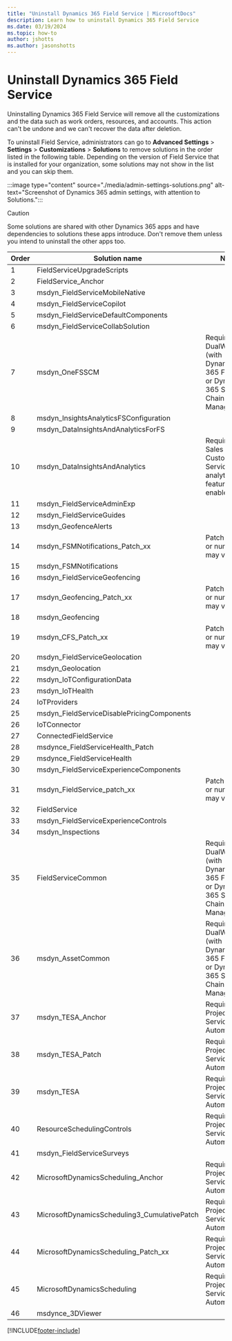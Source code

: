 ```yaml
---
title: "Uninstall Dynamics 365 Field Service | MicrosoftDocs"
description: Learn how to uninstall Dynamics 365 Field Service 
ms.date: 03/19/2024
ms.topic: how-to
author: jshotts
ms.author: jasonshotts
---
```

# Uninstall Dynamics 365 Field Service

Uninstalling Dynamics 365 Field Service will remove all the customizations and the data such as work orders, resources, and accounts. This action can't be undone and we can't recover the data after deletion.

To uninstall Field Service, administrators can go to **Advanced Settings** > **Settings** > **Customizations** > **Solutions** to remove solutions in the order listed in the following table. Depending on the version of Field Service that is installed for your organization, some solutions may not show in the list and you can skip them.

:::image type="content" source="./media/admin-settings-solutions.png" alt-text="Screenshot of Dynamics 365 admin settings, with attention to Solutions.":::

> [!CAUTION]
> Some solutions are shared with other Dynamics 365 apps and have dependencies to solutions these apps introduce. Don't remove them unless you intend to uninstall the other apps too.

| Order | Solution name                         | Note                                                      |
|-------|---------------------------------------|-----------------------------------------------------------|
| 1     | FieldServiceUpgradeScripts            |                                                           |
| 2     | FieldService_Anchor                   |                                                           |
| 3     | msdyn_FieldServiceMobileNative        |                                                           |
| 4     | msdyn_FieldServiceCopilot             |                                                           |
| 5     | msdyn_FieldServiceDefaultComponents   |                                                           |
| 6     | msdyn_FieldServiceCollabSolution      |                                                           |
| 7     | msdyn_OneFSSCM                        | Required for DualWrite (with Dynamics 365 Finance or Dynamics 365 Supply Chain Management)  |
| 8     | msdyn_InsightsAnalyticsFSConfiguration|                                                           |
| 9     | msdyn_DataInsightsAndAnalyticsForFS   |                                                           |
| 10    | msdyn_DataInsightsAndAnalytics        | Required for Sales or Customer Service if analytics feature is enabled. |
| 11    | msdyn_FieldServiceAdminExp            |                                                           |
| 12    | msdyn_FieldServiceGuides              |                                                           |
| 13    | msdyn_GeofenceAlerts                  |                                                           |
| 14    | msdyn_FSMNotifications_Patch_xx       | Patch name or number may vary |
| 15    | msdyn_FSMNotifications                |                                                           |
| 16    | msdyn_FieldServiceGeofencing          |                                                           |
| 17    | msdyn_Geofencing_Patch_xx             | Patch name or number may vary |
| 18    | msdyn_Geofencing                      |                                                           |
| 19    | msdyn_CFS_Patch_xx                    | Patch name or number may vary |
| 20    | msdyn_FieldServiceGeolocation         |                                                           |
| 21    | msdyn_Geolocation                     |                                                           |
| 22    | msdyn_IoTConfigurationData            |                                                           |
| 23    | msdyn_IoTHealth                       |                                                           |
| 24    | IoTProviders                          |                                                           |
| 25    | msdyn_FieldServiceDisablePricingComponents |                                                   |
| 26    | IoTConnector                    |                                                           |
| 27    | ConnectedFieldService                |                                                           |
| 28    | msdynce_FieldServiceHealth_Patch     |                                                           |
| 29    | msdynce_FieldServiceHealth           |                                                           |
| 30    | msdyn_FieldServiceExperienceComponents         |                                                           |
| 31    | msdyn_FieldService_patch_xx          | Patch name or number may vary                             |
| 32    | FieldService                         |                                                           |
| 33   | msdyn_FieldServiceExperienceControls                        |                                                           |
| 34    | msdyn_Inspections                    |                                                           |
| 35    | FieldServiceCommon                   | Required for DualWrite (with Dynamics 365 Finance or Dynamics 365 Supply Chain Management)  |
| 36    | msdyn_AssetCommon                    | Required for DualWrite (with Dynamics 365 Finance or Dynamics 365 Supply Chain Management)              |
| 37    | msdyn_TESA_Anchor                    | Required for Project Service Automation       |
| 38    | msdyn_TESA_Patch                     | Required for Project Service Automation       |
| 39    | msdyn_TESA                           | Required for Project Service Automation       |
| 40    | ResourceSchedulingControls           | Required for Project Service Automation                   |
| 41    | msdyn_FieldServiceSurveys            |                                                           |
| 42    | MicrosoftDynamicsScheduling_Anchor   | Required for Project Service Automation                   |
| 43    | MicrosoftDynamicsScheduling3_CumulativePatch | Required for Project Service Automation           |
| 44    | MicrosoftDynamicsScheduling_Patch_xx | Required for Project Service Automation                   |
| 45    | MicrosoftDynamicsScheduling          | Required for Project Service Automation                   |
| 46   | msdynce_3DViewer                     |                                                           |

[!INCLUDE[footer-include](../includes/footer-banner.md)]
